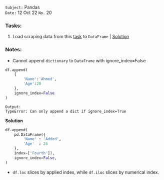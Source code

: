 `Subject:` Pandas
<br />`Date:` 12 Oct 22 `No.` 20

### Tasks:
1. Load scraping data from this [task](https://github.com/AhmedUKamel/INSTANT-AI/blob/main/Mini%20Project%202/INSTANT%20Mini%20Project%202.pdf) to `DataFrame` | [Solution](https://github.com/AhmedUKamel/INSTANT-AI/blob/main/Mini%20Project%202/Scrape-top-250-movie.ipynb)

### Notes:
* Cannot append `dictionary` to `DataFrame` with ignore_index=False
~~~python
df.append(
    {
        'Name':'Ahmed',
        'Age':20
    },
    ignore_index=False
)
~~~
    Output:
    TypeError: Can only append a dict if ignore_index=True

**Solution**
~~~python
df.append(
    pd.DataFrame({
        'Name' : 'Added',
        'Age'  : 25
    }, 
    index=['Fourth']),
    ignore_index=False,
)
~~~
* `df.loc` slices by applied index, while `df.iloc` slices by numerical index.
